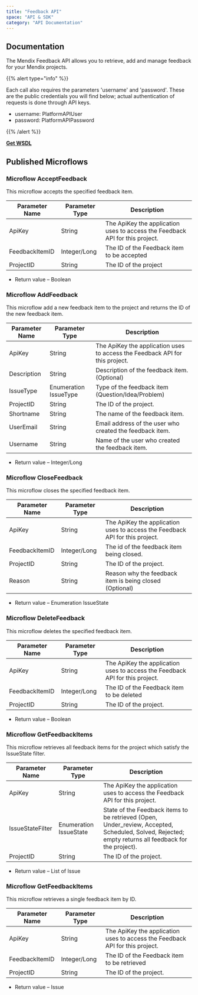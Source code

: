 ```yaml
---
title: "Feedback API"
space: "API & SDK"
category: "API Documentation"
---
```



## Documentation

The Mendix Feedback API allows you to retrieve, add and manage feedback for your Mendix projects.

{{% alert type="info" %}}

Each call also requires the parameters 'username' and 'password'. These are the public credentials you will find below; actual authentication of requests is done through API keys.

* username: PlatformAPIUser
* password: PlatformAPIPassword

{{% /alert %}}

**[Get WSDL](attachments/9535499/19398864.wsdl)**

## Published Microflows

### Microflow AcceptFeedback

This microflow accepts the specified feedback item.

| Parameter Name | Parameter Type | Description |
| --- | --- | --- |
| ApiKey | String | The ApiKey the application uses to access the Feedback API for this project.
| FeedbackItemID | Integer/Long | The ID of the Feedback item to be accepted 
| ProjectID | String |  The ID of the project

* Return value – Boolean

### Microflow AddFeedback

This microflow add a new feedback item to the project and returns the ID of the new feedback item.

| Parameter Name | Parameter Type | Description |
| --- | --- | --- |
| ApiKey | String | The ApiKey the application uses to access the Feedback API for this project. 
| Description | String | Description of the feedback item. (Optional) 
| IssueType | Enumeration IssueType | Type of the feedback item (Question/Idea/Problem) 
| ProjectID | String | The ID of the project. 
| Shortname | String | The name of the feedback item. 
| UserEmail | String | Email address of the user who created the feedback item. 
| Username | String | Name of the user who created the feedback item.

* Return value – Integer/Long

### Microflow CloseFeedback

This microflow closes the specified feedback item.

| Parameter Name | Parameter Type | Description |
| --- | --- | --- |
| ApiKey | String | The ApiKey the application uses to access the Feedback API for this project.
| FeedbackItemID | Integer/Long | The id of the feedback item being closed. 
| ProjectID | String | The ID of the project. 
| Reason | String | Reason why the feedback item is being closed (Optional)

* Return value – Enumeration IssueState

### Microflow DeleteFeedback

This microflow deletes the specified feedback item.

| Parameter Name | Parameter Type | Description |
| --- | --- | --- |
| ApiKey | String | The ApiKey the application uses to access the Feedback API for this project.
| FeedbackItemID | Integer/Long | The ID of the Feedback item to be deleted 
| ProjectID | String | The ID of the project.

* Return value – Boolean

### Microflow GetFeedbackItems

This microflow retrieves all feedback items for the project which satisfy the IssueState filter.

| Parameter Name | Parameter Type | Description |
| --- | --- | --- |
| ApiKey | String | The ApiKey the application uses to access the Feedback API for this project. |
| IssueStateFilter | Enumeration IssueState | State of the Feedback items to be retrieved (Open, Under_review, Accepted, Scheduled, Solved, Rejected; empty returns all feedback for the project). |
| ProjectID | String | The ID of the project. |

* Return value – List of Issue

### Microflow GetFeedbackItems

This microflow retrieves a single feedback item by ID.

| Parameter Name | Parameter Type | Description |
| --- | --- | --- |
| ApiKey | String | The ApiKey the application uses to access the Feedback API for this project.
| FeedbackItemID | Integer/Long | The ID of the Feedback item to be retrieved 
| ProjectID | String | The ID of the project.

* Return value – Issue
